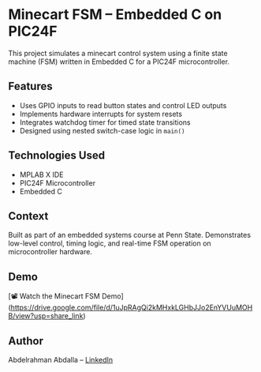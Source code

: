 # Minecart FSM – Embedded C on PIC24F

This project simulates a minecart control system using a finite state machine (FSM) written in Embedded C for a PIC24F microcontroller.

## Features
- Uses GPIO inputs to read button states and control LED outputs
- Implements hardware interrupts for system resets
- Integrates watchdog timer for timed state transitions
- Designed using nested switch-case logic in `main()`

## Technologies Used
- MPLAB X IDE
- PIC24F Microcontroller
- Embedded C

## Context
Built as part of an embedded systems course at Penn State. Demonstrates low-level control, timing logic, and real-time FSM operation on microcontroller hardware.

## Demo

[📽️ Watch the Minecart FSM Demo] (https://drive.google.com/file/d/1uJpRAgQi2kMHxkLGHbJJo2EnYVUuMOHB/view?usp=share_link)


## Author
Abdelrahman Abdalla – [LinkedIn](https://www.linkedin.com/in/abdelrahman-abdalla)
